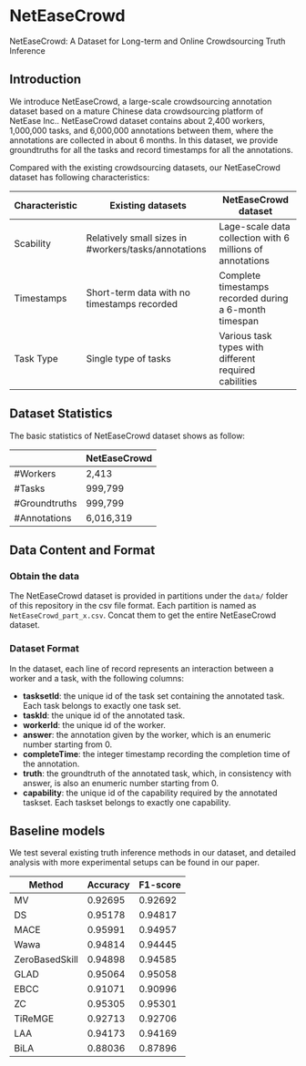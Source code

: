 # NetEaseCrowd

NetEaseCrowd: A Dataset for Long-term and Online Crowdsourcing Truth Inference

## Introduction

We introduce NetEaseCrowd, a large-scale crowdsourcing annotation dataset based on a mature Chinese data crowdsourcing platform of NetEase Inc.. NetEaseCrowd dataset contains about 2,400 workers, 1,000,000 tasks, and 6,000,000 annotations between them, where the annotations are collected in about 6 months. In this dataset, we provide groundtruths for all the tasks and record timestamps for all the annotations.

Compared with the existing crowdsourcing datasets, our NetEaseCrowd dataset has following characteristics:

| Characteristic | Existing datasets                                    | NetEaseCrowd dataset                                      |
| -------------- | ---------------------------------------------------- | --------------------------------------------------------- |
| Scability      | Relatively small sizes in #workers/tasks/annotations | Lage-scale data collection with 6 millions of annotations |
| Timestamps     | Short-term data with no timestamps recorded          | Complete timestamps recorded during a 6-month timespan    |
| Task Type      | Single type of tasks                                 | Various task types with different required cabilities     |

<!-- ## Citation

If you use the dataset in your work, please cite:

    @inproceedings{TODO} -->

## Dataset Statistics

The basic statistics of NetEaseCrowd dataset shows as follow:

|               | NetEaseCrowd |
| ------------- | ------------ |
| #Workers      | 2,413        |
| #Tasks        | 999,799      |
| #Groundtruths | 999,799      |
| #Annotations  | 6,016,319    |

## Data Content and Format

### Obtain the data

The NetEaseCrowd dataset is provided in partitions under the `data/` folder of this repository in the csv file format. Each partition is named as `NetEaseCrowd_part_x.csv`. Concat them to get the entire NetEaseCrowd dataset.

### Dataset Format

In the dataset, each line of record represents an interaction between a worker and a task, with the following columns:

*   **tasksetId**: the unique id of the task set containing the annotated task. Each task belongs to exactly one task set.
*   **taskId**: the unique id of the annotated task.
*   **workerId**: the unique id of the worker.
*   **answer**: the annotation given by the worker, which is an enumeric number starting from 0.
*   **completeTime**: the integer timestamp recording the completion time of the annotation.
*   **truth**: the groundtruth of the annotated task, which, in consistency with answer, is also an enumeric number starting from 0.
*   **capability**: the unique id of the capability required by the annotated taskset. Each taskset belongs to exactly one capability.



## Baseline models

We test several existing truth inference methods in our dataset, and detailed analysis with more experimental setups can be found in our paper.

| Method         | Accuracy | F1-score |
| -------------- | -------- | -------- |
| MV             | 0.92695  | 0.92692  |
| DS             | 0.95178  | 0.94817  |
| MACE           | 0.95991  | 0.94957  |
| Wawa           | 0.94814  | 0.94445  |
| ZeroBasedSkill | 0.94898  | 0.94585  |
| GLAD           | 0.95064  | 0.95058  |
| EBCC           | 0.91071  | 0.90996  |
| ZC             | 0.95305  | 0.95301  |
| TiReMGE        | 0.92713  | 0.92706  |
| LAA            | 0.94173  | 0.94169  |
| BiLA           | 0.88036  | 0.87896  |



<!-- 
## License

This repository is liciensed under Apache-2.0 License.

The NetEaseCrowd dataset is liciensed under [CC BY-NC-SA 4.0](https://creativecommons.org/licenses/by-nc-sa/4.0/). -->
